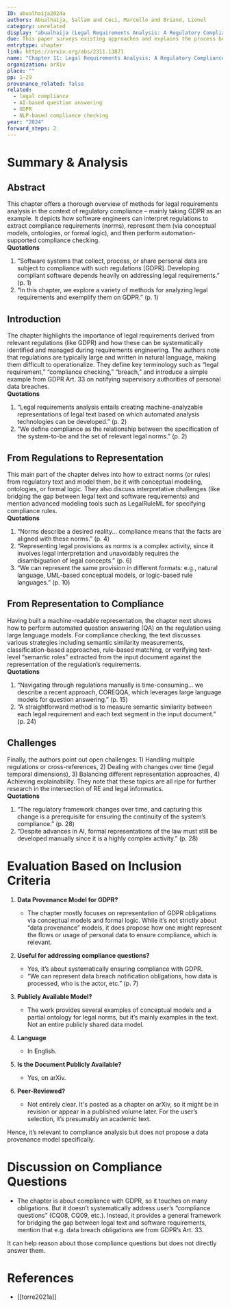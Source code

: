 ```yaml
---
ID: abualhaija2024a
authors: Abualhaija, Sallam and Ceci, Marcello and Briand, Lionel
category: unrelated
display: "abualhaija (Legal Requirements Analysis: A Regulatory Compliance Perspective)"
due: This paper surveys existing approaches and explains the process behind the materialization of regulation towards software requirements that achieve compliance. It does not introduce or propose a new ontology model. However it serves as a middle of the path for explain the entirely process involved.
entrytype: chapter
link: https://arxiv.org/abs/2311.13871
name: "Chapter 11: Legal Requirements Analysis: A Regulatory Compliance Perspective"
organization: arXiv
place: ""
pp: 1–29
provenance_related: false
related:
  - legal compliance
  - AI-based question answering
  - GDPR
  - NLP-based compliance checking
year: "2024"
forward_steps: 2
---
```


# Summary & Analysis

## Abstract

This chapter offers a thorough overview of methods for legal requirements analysis in the context of regulatory compliance – mainly taking GDPR as an example. It depicts how software engineers can interpret regulations to extract compliance requirements (norms), represent them (via conceptual models, ontologies, or formal logic), and then perform automation-supported compliance checking.  
**Quotations**

1. “Software systems that collect, process, or share personal data are subject to compliance with such regulations [GDPR]. Developing compliant software depends heavily on addressing legal requirements.” (p. 1)
2. “In this chapter, we explore a variety of methods for analyzing legal requirements and exemplify them on GDPR.” (p. 1)

## Introduction

The chapter highlights the importance of legal requirements derived from relevant regulations (like GDPR) and how these can be systematically identified and managed during requirements engineering. The authors note that regulations are typically large and written in natural language, making them difficult to operationalize. They define key terminology such as “legal requirement,” “compliance checking,” “breach,” and introduce a simple example from GDPR Art. 33 on notifying supervisory authorities of personal data breaches.  
**Quotations**

1. “Legal requirements analysis entails creating machine-analyzable representations of legal text based on which automated analysis technologies can be developed.” (p. 2)
2. “We define compliance as the relationship between the specification of the system-to-be and the set of relevant legal norms.” (p. 2)

## From Regulations to Representation

This main part of the chapter delves into how to extract norms (or rules) from regulatory text and model them, be it with conceptual modeling, ontologies, or formal logic. They also discuss interpretative challenges (like bridging the gap between legal text and software requirements) and mention advanced modeling tools such as LegalRuleML for specifying compliance rules.  
**Quotations**

1. “Norms describe a desired reality... compliance means that the facts are aligned with these norms.” (p. 4)
2. “Representing legal provisions as norms is a complex activity, since it involves legal interpretation and unavoidably requires the disambiguation of legal concepts.” (p. 6)
3. “We can represent the same provision in different formats: e.g., natural language, UML-based conceptual models, or logic-based rule languages.” (p. 10)

## From Representation to Compliance

Having built a machine-readable representation, the chapter next shows how to perform automated question answering (QA) on the regulation using large language models. For compliance checking, the text discusses various strategies including semantic similarity measurements, classification-based approaches, rule-based matching, or verifying text-level “semantic roles” extracted from the input document against the representation of the regulation’s requirements.  
**Quotations**

1. “Navigating through regulations manually is time-consuming... we describe a recent approach, COREQQA, which leverages large language models for question answering.” (p. 15)
2. “A straightforward method is to measure semantic similarity between each legal requirement and each text segment in the input document.” (p. 24)

## Challenges

Finally, the authors point out open challenges: 1) Handling multiple regulations or cross-references, 2) Dealing with changes over time (legal temporal dimensions), 3) Balancing different representation approaches, 4) Achieving explainability. They note that these topics are all ripe for further research in the intersection of RE and legal informatics.  
**Quotations**

1. “The regulatory framework changes over time, and capturing this change is a prerequisite for ensuring the continuity of the system’s compliance.” (p. 28)
2. “Despite advances in AI, formal representations of the law must still be developed manually since it is a highly complex activity.” (p. 28)

# Evaluation Based on Inclusion Criteria

1. **Data Provenance Model for GDPR?**
    
    - The chapter mostly focuses on representation of GDPR obligations via conceptual models and formal logic. While it’s not strictly about “data provenance” models, it does propose how one might represent the flows or usage of personal data to ensure compliance, which is relevant.
2. **Useful for addressing compliance questions?**
    
    - Yes, it’s about systematically ensuring compliance with GDPR.
    - “We can represent data breach notification obligations, how data is processed, who is the actor, etc.” (p. 7)
3. **Publicly Available Model?**
    
    - The work provides several examples of conceptual models and a partial ontology for legal norms, but it’s mainly examples in the text. Not an entire publicly shared data model.
4. **Language**
    
    - In English.
5. **Is the Document Publicly Available?**
    
    - Yes, on arXiv.
6. **Peer-Reviewed?**
    
    - Not entirely clear. It's posted as a chapter on arXiv, so it might be in revision or appear in a published volume later. For the user’s selection, it’s presumably an academic text.

Hence, it’s relevant to compliance analysis but does not propose a data provenance model specifically.

# Discussion on Compliance Questions

- The chapter is about compliance with GDPR, so it touches on many obligations. But it doesn’t systematically address user’s “compliance questions” (CQ08, CQ09, etc.). Instead, it provides a general framework for bridging the gap between legal text and software requirements, mention that e.g. data breach obligations are from GDPR’s Art. 33.

It can help reason about those compliance questions but does not directly answer them.

# References

- [[torre2021a]]